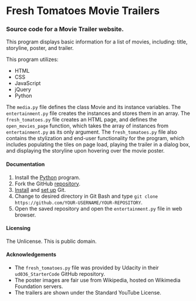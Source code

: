 # Fresh Tomatoes Movie Trailers

### Source code for a Movie Trailer website.
This program displays basic information for a list of movies, including: title, storyline, poster, and trailer.

This program utilizes:
* HTML
* CSS
* JavaScript
* jQuery
* Python

The `media.py` file defines the class Movie and its instance variables. The `entertainment.py` file creates the instances and stores them in an array. The `fresh_tomatoes.py` file creates an HTML page, and defines the `open_movies_page` function, which takes the array of instances from `entertainment.py` as its only argument. The `fresh_tomatoes.py` file also contains the stylization and end-user functionality for the program, which includes populating the tiles on page load, playing the trailer in a dialog box, and displaying the storyline upon hovering over the movie poster.

#### Documentation
1. Install the [Python](https://www.python.org/) program.
2. Fork the GitHub [repository](https://github.com/mejeter/movie-trailer.git).
3. [Install](https://git-scm.com/downloads) and [set up](https://git-scm.com/book/en/v2/Getting-Started-First-Time-Git-Setup) Git.
4. Change to desired directory in Git Bash and type `git clone https://github.com/YOUR-USERNAME/YOUR-REPOSITORY`.
5. Open the saved repository and open the `entertainment.py` file in web browser.

#### Licensing
The Unlicense. This is public domain.

#### Acknowledgements
* The `fresh_tomatoes.py` file was provided by Udacity in their `ud036_StarterCode` GitHub repository.
* The poster images are fair use from Wikipedia, hosted on Wikimedia Foundation servers.
* The trailers are shown under the Standard YouTube License.
